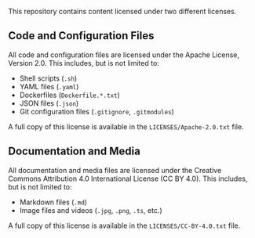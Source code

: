 This repository contains content licensed under two different licenses.

## Code and Configuration Files

All code and configuration files are licensed under the Apache License, Version 2.0. This includes, but is not limited to:
- Shell scripts (`.sh`)
- YAML files (`.yaml`)
- Dockerfiles (`Dockerfile.*.txt`)
- JSON files (`.json`)
- Git configuration files (`.gitignore`, `.gitmodules`)

A full copy of this license is available in the `LICENSES/Apache-2.0.txt` file.

## Documentation and Media

All documentation and media files are licensed under the Creative Commons Attribution 4.0 International License (CC BY 4.0). This includes, but is not limited to:
- Markdown files (`.md`)
- Image files and videos (`.jpg`, `.png`, `.ts`, etc.)

A full copy of this license is available in the `LICENSES/CC-BY-4.0.txt` file.